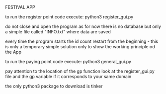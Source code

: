FESTIVAL APP 

to run the register point code execute:
	python3 register_gui.py

do not close and open the program as for now there is no database but only a simple file called "INFO.txt" where data are saved

every time the program starts the id count restart from the beginning - this is only a temporary simple solution only to show the working principle od the App

to run the paying point code execute:
	python3 general_gui.py



pay attention to the location of the gp function look at the register_gui.py file and the gp variable if it corresponds to your same domain

the only python3 package to download is tinker
